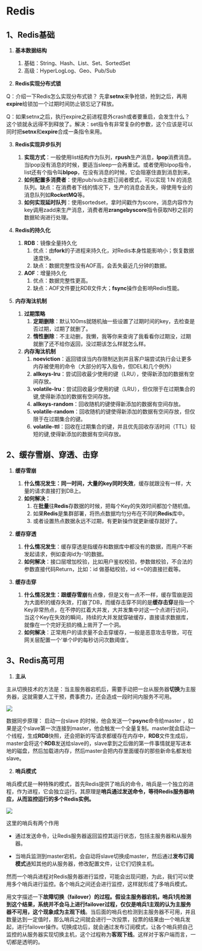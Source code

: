 # Redis

## 1、Redis基础
1. **基本数据结构**
   1. 基础：String、Hash、List、Set、SortedSet
   1. 高级：HyperLogLog、Geo、Pub/Sub



2. **Redis实现分布式锁**

Q：介绍一下Redis怎么实现分布式锁？
先拿**setnx**来争抢锁，抢到之后，再用**expire**给锁加一个过期时间防止锁忘记了释放。

Q：如果setnx之后，执行expire之前进程意外crash或者要重启，会发生什么？
这个锁就永远得不到释放了。解决：set指令有非常复杂的参数，这个应该是可以同时把**setnx**和**expire**合成一条指令来用。


3. **Redis实现异步队列**
   1. **实现方式**：一般使用list结构作为队列，**rpush**生产消息，**lpop**消费消息。当lpop没有消息的时候，要适当sleep一会再重试。或者使用blpop指令，list还有个指令叫**blpop**，在没有消息的时候，它会阻塞住直到消息到来。
   1. **如何配置多消费者**：使用pub/sub主题订阅者模式，可以实现 1:N 的消息队列。缺点：在消费者下线的情况下，生产的消息会丢失，得使用专业的消息队列如**RocketMQ**等。
   1. **如何实现延时队列**：使用sortedset，拿时间戳作为score，消息内容作为key调用zadd来生产消息，消费者用**zrangebyscore**指令获取N秒之前的数据轮询进行处理。




4. **Redis的持久化**
   1. **RDB**：镜像全量持久化
      1. 优点：由**fork**的子进程来持久化，对Redis本身性能影响小；恢复数据速度快。
      1. 缺点：数据完整性没有AOF高，会丢失最近几分钟的数据。
   2. **AOF**：增量持久化
      1. 优点：数据完整性更高。
      1. 缺点：AOF文件要比RDB文件大；**fsync**操作会影响Redis性能。




5. **内存淘汰机制**
   1. **过期策略**
      1. **定期删除**：默认100ms就随机抽一些设置了过期时间的key，去检查是否过期，过期了就删了。
      1. **惰性删除**：不主动删，我懒，我等你来查询了我看看你过期没，过期就删了还不给你返回，没过期该怎么样就怎么样。
   2. **内存淘汰机制**
      1. **noeviction**：返回错误当内存限制达到并且客户端尝试执行会让更多内存被使用的命令（大部分的写入指令，但DEL和几个例外）
      1. **allkeys-lru**：尝试回收最少使用的键（LRU），使得新添加的数据有空间存放。
      1. **volatile-lru**：尝试回收最少使用的键（LRU），但仅限于在过期集合的键,使得新添加的数据有空间存放。
      1. **allkeys-random**：回收随机的键使得新添加的数据有空间存放。
      1. **volatile-random**：回收随机的键使得新添加的数据有空间存放，但仅限于在过期集合的键。
      1. **volatile-ttl**：回收在过期集合的键，并且优先回收存活时间（TTL）较短的键,使得新添加的数据有空间存放。
## 2、缓存雪崩、穿透、击穿

1. **缓存雪崩**
   1. **什么情况发生：**同一时间，大量的key**同时失效**，缓存就跟没有一样，大量的请求直接打到DB上。
   1. **如何解决：**
      1. 在**批量**往**Redis**存数据的时候，把每个Key的失效时间都加个随机值。
      1. 如果**Redis**是集群部署，将热点数据均匀分布在不同的**Redis**库中。
      1. 或者设置热点数据永远不过期，有更新操作就更新缓存就好了。



2. **缓存穿透**
   1. **什么情况发生**：缓存穿透是指缓存和数据库中都没有的数据，而用户不断发起请求，例如查询id为-1的数据。
   1. **如何解决**：接口层增加校验，比如用户鉴权校验，参数做校验，不合法的参数直接代码Return，比如：id 做基础校验，id <=0的直接拦截等。




3. **缓存击穿**
   1. **什么情况发生：**跟**缓存雪崩**有点像，但是又有一点不一样，缓存雪崩是因为大面积的缓存失效，打崩了DB，而缓存击穿不同的是**缓存击穿**是指一个Key非常热点，在不停的扛着大并发，大并发集中对这一个点进行访问，当这个Key在失效的瞬间，持续的大并发就穿破缓存，直接请求数据库，就像在一个完好无损的桶上凿开了一个洞。
   1. **如何解决**：正常用户的请求量不会击穿缓存，一般是恶意攻击导致，可在网关层配置一个‘单个IP的每秒访问次数阈值’。


## 3、Redis高可用

1. **主从**

主从切换技术的方法是：当主服务器宕机后，需要手动把一台从服务器**切换**为主服务器，这就需要人工干预，费事费力，还会造成一段时间内服务不可用。

![](https://cdn.nlark.com/yuque/0/2021/webp/2548312/1614606481384-2e247b94-ce27-4d79-bc6e-976fc50e63ea.webp#align=left&display=inline&height=490&margin=%5Bobject%20Object%5D&name=&originHeight=490&originWidth=1080&size=0&status=done&style=none&width=1080)

数据同步原理：
启动一台slave 的时候，他会发送一个**psync**命令给master ，如果是这个slave第一次连接到master，他会触发一个全量复制。master就会启动一个线程，生成**RDB**快照，还会把新的写请求都缓存在内存中，**RDB**文件生成后，master会将这个**RDB**发送给slave的，slave拿到之后做的第一件事情就是写进本地的磁盘，然后加载进内存，然后master会把内存里面缓存的那些新命名都发给slave。

2. **哨兵模式**

哨兵模式是一种特殊的模式，首先Redis提供了哨兵的命令，哨兵是一个独立的进程，作为进程，它会独立运行。其原理是**哨兵通过发送命令，等待Redis服务器响应，从而监控运行的多个Redis实例。**

![](https://upload-images.jianshu.io/upload_images/11320039-57a77ca2757d0924.png?imageMogr2/auto-orient/strip|imageView2/2/w/507/format/webp)

这里的哨兵有两个作用

- 通过发送命令，让Redis服务器返回监控其运行状态，包括主服务器和从服务器。

- 当哨兵监测到master宕机，会自动将slave切换成master，然后通过**发布订阅模式**通知其他的从服务器，修改配置文件，让它们切换主机。


然而一个哨兵进程对Redis服务器进行监控，可能会出现问题，为此，我们可以使用多个哨兵进行监控。各个哨兵之间还会进行监控，这样就形成了多哨兵模式。


用文字描述一下**故障切换（failover）**的过程。假设主服务器宕机，哨兵1先检测到这个结果，系统并不会马上进行failover过程，仅仅是哨兵1主观的认为主服务器不可用，这个现象成为**主观下线**。当后面的哨兵也检测到主服务器不可用，并且数量达到一定值时，那么哨兵之间就会进行一次投票，投票的结果由一个哨兵发起，进行failover操作。切换成功后，就会通过发布订阅模式，让各个哨兵把自己监控的从服务器实现切换主机，这个过程称为**客观下线**。这样对于客户端而言，一切都是透明的。
